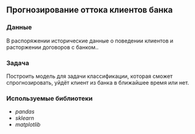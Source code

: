 ## Прогнозирование оттока клиентов банка

### Данные
В распоряжении исторические данные о поведении клиентов и расторжении договоров с банком..

### Задача

Построить модель для задачи классификации, которая сможет спрогнозировать, уйдёт клиент из банка в ближайшее время или нет.

### Используемые библиотеки
- *pandas*
- *sklearn*
- *matplotlib*

